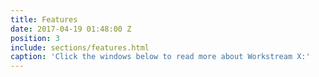 ```yaml
---
title: Features
date: 2017-04-19 01:48:00 Z
position: 3
include: sections/features.html
caption: 'Click the windows below to read more about Workstream X:'
---
```


